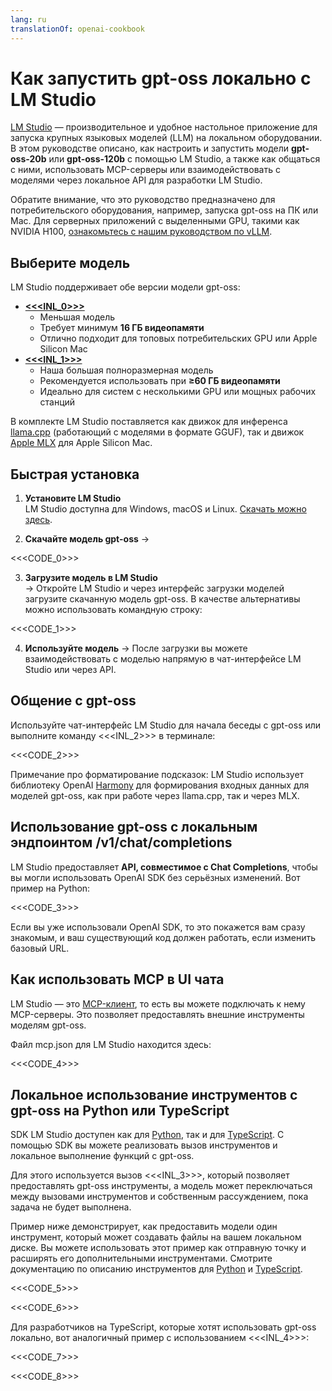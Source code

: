 ```yaml
---
lang: ru
translationOf: openai-cookbook
---
```


# Как запустить gpt-oss локально с LM Studio

[LM Studio](https://lmstudio.ai) — производительное и удобное настольное приложение для запуска крупных языковых моделей (LLM) на локальном оборудовании. В этом руководстве описано, как настроить и запустить модели **gpt-oss-20b** или **gpt-oss-120b** с помощью LM Studio, а также как общаться с ними, использовать MCP-серверы или взаимодействовать с моделями через локальное API для разработки LM Studio.

Обратите внимание, что это руководство предназначено для потребительского оборудования, например, запуска gpt-oss на ПК или Mac. Для серверных приложений с выделенными GPU, такими как NVIDIA H100, [ознакомьтесь с нашим руководством по vLLM](https://cookbook.openai.com/articles/gpt-oss/run-vllm).

## Выберите модель

LM Studio поддерживает обе версии модели gpt-oss:

- [**&lt;&lt;&lt;INL_0>>>**](https://lmstudio.ai/models/openai/gpt-oss-20b)
  - Меньшая модель
  - Требует минимум **16 ГБ видеопамяти**
  - Отлично подходит для топовых потребительских GPU или Apple Silicon Mac
- [**&lt;&lt;&lt;INL_1>>>**](https://lmstudio.ai/models/openai/gpt-oss-120b)
  - Наша большая полноразмерная модель
  - Рекомендуется использовать при **≥60 ГБ видеопамяти**
  - Идеально для систем с несколькими GPU или мощных рабочих станций

В комплекте LM Studio поставляется как движок для инференса [llama.cpp](https://github.com/ggml-org/llama.cpp) (работающий с моделями в формате GGUF), так и движок [Apple MLX](https://github.com/ml-explore/mlx) для Apple Silicon Mac.

## Быстрая установка

1. **Установите LM Studio**  
   LM Studio доступна для Windows, macOS и Linux. [Скачать можно здесь](https://lmstudio.ai/download).

2. **Скачайте модель gpt-oss** → 

&lt;&lt;&lt;CODE_0>>> 

3. **Загрузите модель в LM Studio**  
   → Откройте LM Studio и через интерфейс загрузки моделей загрузите скачанную модель gpt-oss. В качестве альтернативы можно использовать командную строку:

&lt;&lt;&lt;CODE_1>>>

4. **Используйте модель** → После загрузки вы можете взаимодействовать с моделью напрямую в чат-интерфейсе LM Studio или через API.

## Общение с gpt-oss

Используйте чат-интерфейс LM Studio для начала беседы с gpt-oss или выполните команду &lt;&lt;&lt;INL_2>>> в терминале:

&lt;&lt;&lt;CODE_2>>>

Примечание про форматирование подсказок: LM Studio использует библиотеку OpenAI [Harmony](https://cookbook.openai.com/articles/openai-harmony) для формирования входных данных для моделей gpt-oss, как при работе через llama.cpp, так и через MLX.

## Использование gpt-oss с локальным эндпоинтом /v1/chat/completions

LM Studio предоставляет **API, совместимое с Chat Completions**, чтобы вы могли использовать OpenAI SDK без серьёзных изменений. Вот пример на Python:

&lt;&lt;&lt;CODE_3>>>

Если вы уже использовали OpenAI SDK, то это покажется вам сразу знакомым, и ваш существующий код должен работать, если изменить базовый URL.

## Как использовать MCP в UI чата

LM Studio — это [MCP-клиент](https://lmstudio.ai/docs/app/plugins/mcp), то есть вы можете подключать к нему MCP-серверы. Это позволяет предоставлять внешние инструменты моделям gpt-oss.

Файл mcp.json для LM Studio находится здесь:

&lt;&lt;&lt;CODE_4>>>

## Локальное использование инструментов с gpt-oss на Python или TypeScript

SDK LM Studio доступен как для [Python](https://github.com/lmstudio-ai/lmstudio-python), так и для [TypeScript](https://github.com/lmstudio-ai/lmstudio-js). С помощью SDK вы можете реализовать вызов инструментов и локальное выполнение функций с gpt-oss.

Для этого используется вызов &lt;&lt;&lt;INL_3>>>, который позволяет предоставлять gpt-oss инструменты, а модель может переключаться между вызовами инструментов и собственным рассуждением, пока задача не будет выполнена.

Пример ниже демонстрирует, как предоставить модели один инструмент, который может создавать файлы на вашем локальном диске. Вы можете использовать этот пример как отправную точку и расширять его дополнительными инструментами. Смотрите документацию по описанию инструментов для [Python](https://lmstudio.ai/docs/python/agent/tools) и [TypeScript](https://lmstudio.ai/docs/typescript/agent/tools).

&lt;&lt;&lt;CODE_5>>>

&lt;&lt;&lt;CODE_6>>>

Для разработчиков на TypeScript, которые хотят использовать gpt-oss локально, вот аналогичный пример с использованием &lt;&lt;&lt;INL_4>>>:

&lt;&lt;&lt;CODE_7>>>

&lt;&lt;&lt;CODE_8>>>